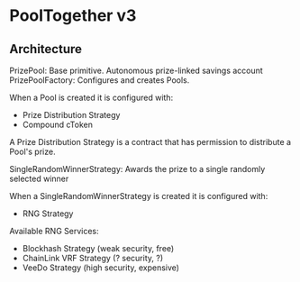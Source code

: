 # PoolTogether v3

## Architecture

PrizePool: Base primitive.  Autonomous prize-linked savings account
PrizePoolFactory: Configures and creates Pools.

When a Pool is created it is configured with:
- Prize Distribution Strategy
- Compound cToken

A Prize Distribution Strategy is a contract that has permission to distribute a Pool's prize.

SingleRandomWinnerStrategy: Awards the prize to a single randomly selected winner

When a SingleRandomWinnerStrategy is created it is configured with:
- RNG Strategy

Available RNG Services:

- Blockhash Strategy (weak security, free)
- ChainLink VRF Strategy (? security, ?)
- VeeDo Strategy (high security, expensive)





